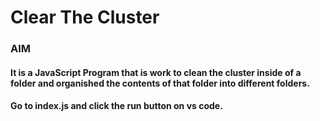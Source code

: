 # Clear The Cluster

### AIM
#### It is a JavaScript Program that is work to clean the cluster inside of a folder and organished the contents of that folder into different folders.
#### Go to index.js and click the run button on vs code.
